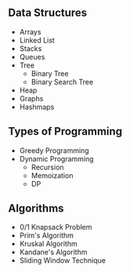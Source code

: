 ## Data Structures
- Arrays
- Linked List
- Stacks
- Queues
- Tree 
  - Binary Tree
  - Binary Search Tree
- Heap
- Graphs
- Hashmaps

## Types of Programming
- Greedy Programming
- Dynamic Programming
  - Recursion
  - Memoization
  - DP
 
## Algorithms
- 0/1 Knapsack Problem
- Prim's Algorithm
- Kruskal Algorithm
- Kandane's Algorithm
- Sliding Window Technique
